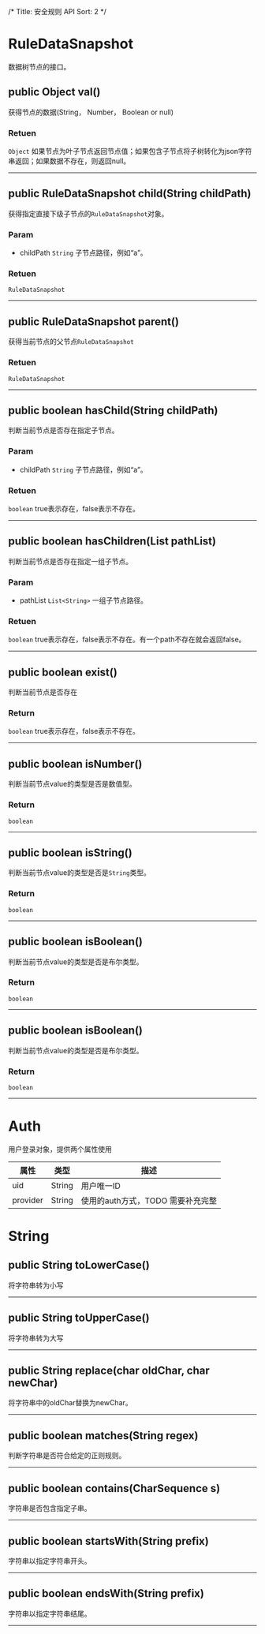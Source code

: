 /*
Title: 安全规则 API
Sort: 2
*/

# RuleDataSnapshot
数据树节点的接口。

## public Object val()
获得节点的数据(String， Number， Boolean or null)

### Retuen
`Object` 如果节点为叶子节点返回节点值；如果包含子节点将子树转化为json字符串返回；如果数据不存在，则返回null。

---
## public RuleDataSnapshot child(String childPath) 
获得指定直接下级子节点的`RuleDataSnapshot`对象。

### Param 
* childPath `String`
子节点路径，例如“a”。

### Retuen
`RuleDataSnapshot`

---

## public RuleDataSnapshot parent() 
获得当前节点的父节点`RuleDataSnapshot`

### Retuen
`RuleDataSnapshot`

---

## public boolean hasChild(String childPath)
判断当前节点是否存在指定子节点。

### Param
* childPath `String`
子节点路径，例如“a”。

### Retuen
`boolean` true表示存在，false表示不存在。

---

## public boolean hasChildren(List pathList)
判断当前节点是否存在指定一组子节点。


### Param
* pathList `List<String>`
一组子节点路径。

### Retuen
`boolean` true表示存在，false表示不存在。有一个path不存在就会返回false。

---

## public boolean exist() 
判断当前节点是否存在

### Return
`boolean` true表示存在，false表示不存在。

----

## public boolean isNumber()
判断当前节点value的类型是否是数值型。

### Return
`boolean` 

----

## public boolean isString()
判断当前节点value的类型是否是`String`类型。

### Return
`boolean` 

----

## public boolean isBoolean()
判断当前节点value的类型是否是布尔类型。

### Return
`boolean` 

----

## public boolean isBoolean()
判断当前节点value的类型是否是布尔类型。

### Return
`boolean` 

----

# Auth
用户登录对象，提供两个属性使用

属性     | 类型|描述
-------- |-----| ---
uid | String| 用户唯一ID
provider| String| 使用的auth方式，TODO 需要补充完整 



# String

##  public String toLowerCase() 
将字符串转为小写

---
##  public String toUpperCase()
将字符串转为大写

---

## public String replace(char oldChar, char newChar) 
将字符串中的oldChar替换为newChar。

---

## public boolean matches(String regex)
判断字符串是否符合给定的正则规则。

---
## public boolean contains(CharSequence s)
字符串是否包含指定子串。

---
## public boolean startsWith(String prefix)
字符串以指定字符串开头。

---
## public boolean endsWith(String prefix)
字符串以指定字符串结尾。

---
